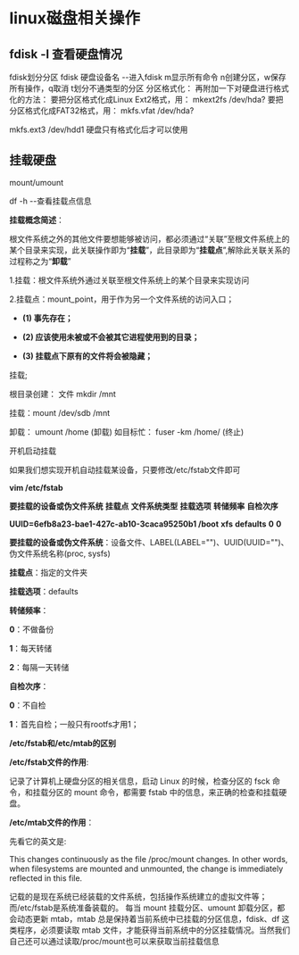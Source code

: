 # linux磁盘相关操作

## fdisk -l   查看硬盘情况
fdisk划分分区
fdisk 硬盘设备名  --进入fdisk m显示所有命令   n创建分区，w保存所有操作，q取消   t划分不通类型的分区
分区格式化：
再附加一下对硬盘进行格式化的方法：
要把分区格式化成Linux Ext2格式，用： mkext2fs /dev/hda?
要把分区格式化成FAT32格式，用： mkfs.vfat /dev/hda?　

mkfs.ext3 /dev/hdd1  硬盘只有格式化后才可以使用

## 挂载硬盘

mount/umount

df -h --查看挂载点信息

**挂载概念简述**：

根文件系统之外的其他文件要想能够被访问，都必须通过“关联”至根文件系统上的某个目录来实现，此关联操作即为“**挂载**”，此目录即为“**挂载点**”,解除此关联关系的过程称之为“**卸载**”

1.挂载：根文件系统外通过关联至根文件系统上的某个目录来实现访问

2.挂载点：mount_point，用于作为另一个文件系统的访问入口；

+ **(1) 事先存在；**

+ **(2) 应该使用未被或不会被其它进程使用到的目录；**

+ **(3) 挂载点下原有的文件将会被隐藏；**

挂载;

根目录创建： 文件  mkdir /mnt

挂载：mount /dev/sdb /mnt

卸载：
umount /home    (卸载)
如目标忙：
fuser -km /home/ (终止)

开机启动挂载

如果我们想实现开机自动挂载某设备，只要修改/etc/fstab文件即可

**vim /etc/fstab**

**要挂载的设备或伪文件系统** **挂载点** **文件系统类型** **挂载选项** **转储频率** **自检次序**

**UUID=6efb8a23-bae1-427c-ab10-3caca95250b1 /boot** **xfs**   **defaults**   **0** **0**

  **要挂载的设备或伪文件系统**：设备文件、LABEL(LABEL="")、UUID(UUID="")、伪文件系统名称(proc, sysfs)

  **挂载点**：指定的文件夹

  **挂载选项**：defaults

  **转储频率**：

   **0**：不做备份

   **1**：每天转储

   **2**：每隔一天转储

  **自检次序**：

   **0**：不自检

   **1**：首先自检；一般只有rootfs才用1；



**/etc/fstab和/etc/mtab的区别**

  **/etc/fstab文件的作用**: 

记录了计算机上硬盘分区的相关信息，启动 Linux 的时候，检查分区的 fsck 命令，和挂载分区的 mount 命令，都需要 fstab 中的信息，来正确的检查和挂载硬盘。 

 **/etc/mtab文件的作用**： 

  先看它的英文是: 

   This changes continuously as the file /proc/mount changes. In other words, when filesystems are mounted and unmounted, the change is immediately reflected in this file. 

   记载的是现在系统已经装载的文件系统，包括操作系统建立的虚拟文件等；而/etc/fstab是系统准备装载的。 每当 mount 挂载分区、umount 卸载分区，都会动态更新 mtab，mtab 总是保持着当前系统中已挂载的分区信息，fdisk、df 这类程序，必须要读取 mtab 文件，才能获得当前系统中的分区挂载情况。当然我们自己还可以通过读取/proc/mount也可以来获取当前挂载信息 







